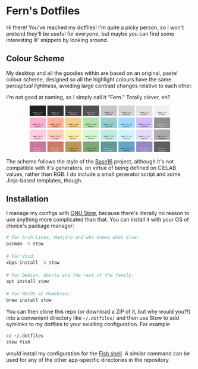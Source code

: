 # Fern's Dotfiles

Hi there! You've reached my dotfiles! I'm quite a picky person, so I won't
pretend they'll be useful for everyone, but maybe you can find some interesting
lil' snippets by looking around.

## Colour Scheme

My desktop and all the goodies within are based on an original, pastel
colour scheme, designed so all the highlight colours have the same
*perceptual lightness*, avoiding large contrast changes relative to
each other.

I'm not good at naming, so I simply call it "Fern." Totally clever, eh?

<p align="center">
  <img width="75%" src=".assets/colours.png" />
</p>

The scheme follows the style of the [Base16][base16] project, although
it's not compatible with it's generators, on virtue of being defined on
CIELAB values, rather than RGB. I do include a small generator script
and some Jinja-based templates, though.

## Installation

I manage my configs with [GNU Stow][stow], because there's literally no reason
to use anything more complicated than that. You can install it with your OS of
choice's package manager:

```sh
# For Arch Linux, Manjaro and who knows what else:
pacman -S stow

# For Void:
xbps-install -S stow

# For Debian, Ubuntu and the rest of the family:
apt install stow

# For MacOS w/ Homebrew:
brew install stow
```

You can then clone this repo (or download a ZIP of it, but why would you?!) into
a convenient directory like `~/.dotfiles/` and then use Stow to add symlinks to
my dotfiles to your exisiting configuration. For example

```sh
cd ~/.dotfiles
stow fish
```

would install my configuration for the [Fish shell][fish]. A similar command
can be used for any of the other app-specific directories in the repository.


[base16]: http://chriskempson.com/projects/base16/
[stow]: https://www.gnu.org/software/stow/
[fish]: https://fishshell.com/

